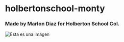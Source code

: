 # holbertonschool-monty

### Made by Marlon Diaz for Holberton School Col.

![Esta es una imagen](https://myoctocat.com/assets/images/base-octocat.svg)
